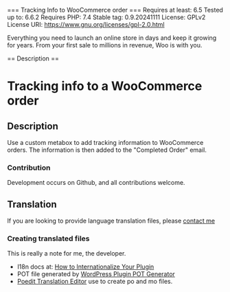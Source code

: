 === Tracking Info to WooCommerce order ===
Requires at least: 6.5
Tested up to: 6.6.2
Requires PHP: 7.4
Stable tag: 0.9.20241111
License: GPLv2
License URI: https://www.gnu.org/licenses/gpl-2.0.html

Everything you need to launch an online store in days and keep it growing for years. From your first sale to millions in revenue, Woo is with you.

== Description ==

# Tracking info to a WooCommerce order

## Description
Use a custom metabox to add tracking information to WooCommerce orders. The information is then added to the "Completed Order" email.

### Contribution
Development occurs on Github, and all contributions welcome.

## Translation
If you are looking to provide language translation files, please [contact me](https://www.damiencarbery.com/contact/)

### Creating translated files
This is really a note for me, the developer.
- I18n docs at: [How to Internationalize Your Plugin](https://developer.wordpress.org/plugins/internationalization/how-to-internationalize-your-plugin/)
- POT file generated by [WordPress Plugin POT Generator](https://qsandbox.com/tools/wp-plugin-pot-generator)
- [Poedit Translation Editor](https://poedit.net/) use to create po and mo files.
